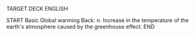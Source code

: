 TARGET DECK
ENGLISH

START
Basic
Global warming
Back: n. Increase in the temperature of the earth's atmosphere caused by the greenhouse effect.
END
